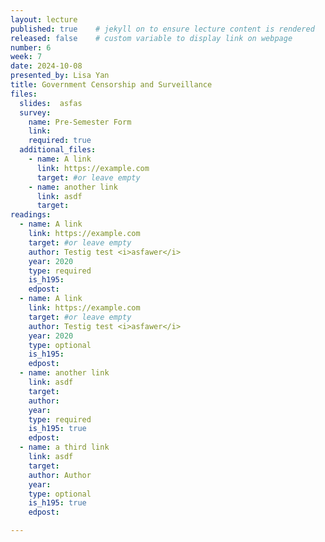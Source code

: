 ```yaml
---
layout: lecture
published: true    # jekyll on to ensure lecture content is rendered
released: false    # custom variable to display link on webpage
number: 6
week: 7
date: 2024-10-08
presented_by: Lisa Yan
title: Government Censorship and Surveillance
files:
  slides:  asfas
  survey:
    name: Pre-Semester Form
    link: 
    required: true
  additional_files:
    - name: A link
      link: https://example.com
      target: #or leave empty
    - name: another link
      link: asdf
      target:
readings:
  - name: A link
    link: https://example.com
    target: #or leave empty
    author: Testig test <i>asfawer</i>
    year: 2020
    type: required
    is_h195:
    edpost:
  - name: A link
    link: https://example.com
    target: #or leave empty
    author: Testig test <i>asfawer</i>
    year: 2020
    type: optional
    is_h195:
    edpost:
  - name: another link
    link: asdf
    target:
    author:
    year:
    type: required
    is_h195: true
    edpost:
  - name: a third link
    link: asdf
    target:
    author: Author
    year:
    type: optional
    is_h195: true
    edpost:

---
```


<!-- information here -->
